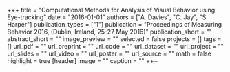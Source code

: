+++
title = "Computational Methods for Analysis of Visual Behavior using Eye-tracking"
date = "2016-01-01"
authors = ["A. Davies", "C. Jay", "S. Harper"]
publication_types = ["1"]
publication = "Proceedings of Measuring Behavior 2016, (Dublin, Ireland, 25-27 May 2016)"
publication_short = ""
abstract_short = ""
image_preview = ""
selected = false
projects = []
tags = []
url_pdf = ""
url_preprint = ""
url_code = ""
url_dataset = ""
url_project = ""
url_slides = ""
url_video = ""
url_poster = ""
url_source = ""
math = false
highlight = true
[header]
image = ""
caption = ""
+++
